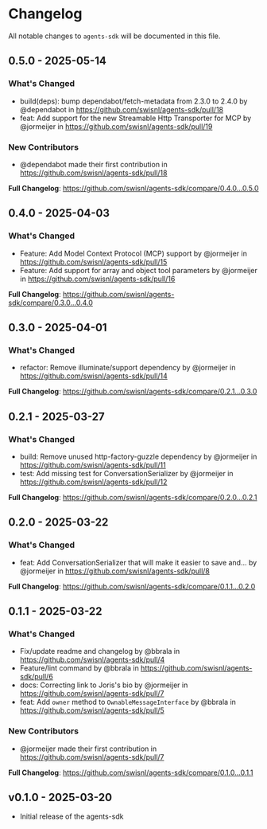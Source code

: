 # Changelog

All notable changes to `agents-sdk` will be documented in this file.

## 0.5.0 - 2025-05-14

### What's Changed

* build(deps): bump dependabot/fetch-metadata from 2.3.0 to 2.4.0 by @dependabot in https://github.com/swisnl/agents-sdk/pull/18
* feat: Add support for the new Streamable Http Transporter for MCP by @jormeijer in https://github.com/swisnl/agents-sdk/pull/19

### New Contributors

* @dependabot made their first contribution in https://github.com/swisnl/agents-sdk/pull/18

**Full Changelog**: https://github.com/swisnl/agents-sdk/compare/0.4.0...0.5.0

## 0.4.0 - 2025-04-03

### What's Changed

* Feature: Add Model Context Protocol (MCP) support by @jormeijer in https://github.com/swisnl/agents-sdk/pull/15
* Feature: Add support for array and object tool parameters by @jormeijer in https://github.com/swisnl/agents-sdk/pull/16

**Full Changelog**: https://github.com/swisnl/agents-sdk/compare/0.3.0...0.4.0

## 0.3.0 - 2025-04-01

### What's Changed

* refactor: Remove illuminate/support dependency by @jormeijer in https://github.com/swisnl/agents-sdk/pull/14

**Full Changelog**: https://github.com/swisnl/agents-sdk/compare/0.2.1...0.3.0

## 0.2.1 - 2025-03-27

### What's Changed

* build: Remove unused http-factory-guzzle dependency by @jormeijer in https://github.com/swisnl/agents-sdk/pull/11
* test: Add missing test for ConversationSerializer by @jormeijer in https://github.com/swisnl/agents-sdk/pull/12

**Full Changelog**: https://github.com/swisnl/agents-sdk/compare/0.2.0...0.2.1

## 0.2.0 - 2025-03-22

### What's Changed

* feat: Add ConversationSerializer that will make it easier to save and… by @jormeijer in https://github.com/swisnl/agents-sdk/pull/8

**Full Changelog**: https://github.com/swisnl/agents-sdk/compare/0.1.1...0.2.0

## 0.1.1 - 2025-03-22

### What's Changed

* Fix/update readme and changelog by @bbrala in https://github.com/swisnl/agents-sdk/pull/4
* Feature/lint command by @bbrala in https://github.com/swisnl/agents-sdk/pull/6
* docs: Correcting link to Joris's bio by @jormeijer in https://github.com/swisnl/agents-sdk/pull/7
* feat: Add `owner` method to `OwnableMessageInterface` by @bbrala in https://github.com/swisnl/agents-sdk/pull/5

### New Contributors

* @jormeijer made their first contribution in https://github.com/swisnl/agents-sdk/pull/7

**Full Changelog**: https://github.com/swisnl/agents-sdk/compare/0.1.0...0.1.1

## v0.1.0 - 2025-03-20

* Initial release of the agents-sdk
